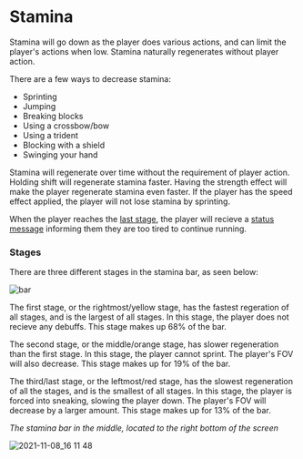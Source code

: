 # Stamina

Stamina will go down as the player does various actions, and can limit the player's actions when low. Stamina naturally regenerates without player action.

There are a few ways to decrease stamina:
- Sprinting
- Jumping
- Breaking blocks
- Using a crossbow/bow
- Using a trident
- Blocking with a shield
- Swinging your hand

Stamina will regenerate over time without the requirement of player action. Holding shift will regenerate stamina faster. Having the strength effect will make the player regenerate stamina even faster. If the player has the speed effect applied, the player will not lose stamina by sprinting.

When the player reaches the [last stage](https://github.com/fishcute/ToughAsClient/blob/main/Tutorial/Stats/Stamina.md#stages), the player will recieve a [status message](https://github.com/fishcute/ToughAsClient/blob/main/Tutorial/Miscellaneous/Status%20Message.md) informing them they are too tired to continue running.

### Stages

There are three different stages in the stamina bar, as seen below:

![bar](https://user-images.githubusercontent.com/47741160/140820216-b091ba0d-a8aa-4140-8829-8683e374f8ba.png)

The first stage, or the rightmost/yellow stage, has the fastest regeration of all stages, and is the largest of all stages. In this stage, the player does not recieve any debuffs. This stage makes up 68% of the bar.

The second stage, or the middle/orange stage, has slower regeneration than the first stage. In this stage, the player cannot sprint. The player's FOV will also decrease. This stage makes up for 19% of the bar.

The third/last stage, or the leftmost/red stage, has the slowest regeneration of all the stages, and is the smallest of all stages. In this stage, the player is forced into sneaking, slowing the player down. The player's FOV will decrease by a larger amount. This stage makes up for 13% of the bar.

*The stamina bar in the middle, located to the right bottom of the screen*

![2021-11-08_16 11 48](https://user-images.githubusercontent.com/47741160/140820056-e3c0c8f3-23c2-472c-a428-6ae55778cf1b.png)
